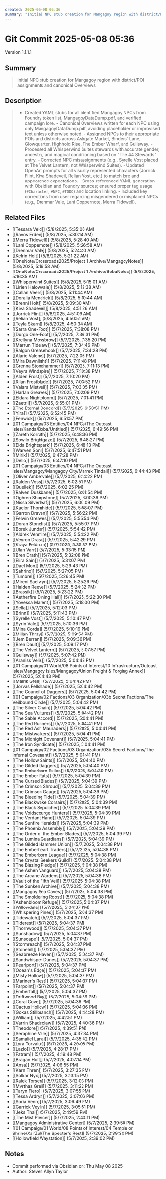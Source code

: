 ```yaml
---
created: 2025-05-08 05:36
summary: "Initial NPC stub creation for Mangagoy region with district/POI assignments and canonical Overviews"
---
```


# Git Commit 2025-05-08 05:36

Version 1.1.1.1

## Summary
> Initial NPC stub creation for Mangagoy region with district/POI assignments and canonical Overviews

## Description
> - Created YAML stubs for all identified Mangagoy NPCs from Foundry token list, MangagoyDataDump.pdf, and verified campaign lore. - Canonical Overviews written for each NPC using only MangagoyDataDump.pdf, avoiding placeholder or improvised text unless otherwise noted. - Assigned NPCs to their appropriate POIs and districts across Ashgate Market, Binders' Lane, Glowquarter, Highhold Rise, The Ember Wharf, and Gullsway. - Processed all Whisperwind Suites stewards with accurate gender, ancestry, and magical conditioning based on "The 44 Stewards" entry. - Corrected NPC misassignments (e.g., Syrelle Vost placed at The Velvet Lantern, not Whisperwind Suites). - Updated OpenArt prompts for all visually represented characters (Jorrick Flint, Kiva Shadeveil, Relian Vost, etc.) to match lore and appearance expectations. - Cross-referenced YAML generation with Obsidian and Foundry sources; ensured proper tag usage (`#Character`, `#NPC`, `#TODO`) and location linking. - Included key corrections from user regarding misgendered or misplaced NPCs (e.g., Drenmar Vale, Lani Coppernote, Merra Tidewell).

## Related Files
- [[Tessara Veld]] (5/8/2025, 5:35:06 AM)
- [[Ravos Erden]] (5/8/2025, 5:30:14 AM)
- [[Merra Tidewell]] (5/8/2025, 5:28:40 AM)
- [[Lani Coppernote]] (5/8/2025, 5:26:58 AM)
- [[Drenmar Vale]] (5/8/2025, 5:24:40 AM)
- [[Kelrin Holt]] (5/8/2025, 5:21:22 AM)
- [[OneNote/Crossroads2025/Project 1 Archive/MangagoyNotes]] (5/8/2025, 5:16:58 AM)
- [[OneNote/Crossroads2025/Project 1 Archive/BobaNotes]] (5/8/2025, 5:16:35 AM)
- [[Whisperwind Suites]] (5/8/2025, 5:15:01 AM)
- [[Lirien Halowvale]] (5/8/2025, 5:12:38 AM)
- [[Callan Veers]] (5/8/2025, 5:11:44 AM)
- [[Doralia Mendrick]] (5/8/2025, 5:10:44 AM)
- [[Brenni Holt]] (5/8/2025, 5:09:30 AM)
- [[Kiva Shadeveil]] (5/8/2025, 4:51:26 AM)
- [[Jorrick Flint]] (5/8/2025, 4:51:09 AM)
- [[Relian Vost]] (5/8/2025, 4:50:51 AM)
- [[Teyla Skarn]] (5/8/2025, 4:50:34 AM)
- [[Sarra One-Foot]] (5/7/2025, 7:38:08 PM)
- [[Durgo One-Foot]] (5/7/2025, 7:36:31 PM)
- [[Krellyna Mossbrow]] (5/7/2025, 7:35:20 PM)
- [[Marrun Tidejaw]] (5/7/2025, 7:34:46 PM)
- [[Ralgon Greasehook]] (5/7/2025, 7:34:28 PM)
- [[Alaric Valene]] (5/7/2025, 7:22:06 PM)
- [[Mira Dawnlight]] (5/7/2025, 7:11:48 PM)
- [[Grenna Stonehammer]] (5/7/2025, 7:11:13 PM)
- [[Veyra Windspire]] (5/7/2025, 7:10:38 PM)
- [[Alden Frost]] (5/7/2025, 7:10:20 PM)
- [[Rilan Frostblade]] (5/7/2025, 7:03:52 PM)
- [[Valara Mistveil]] (5/7/2025, 7:03:05 PM)
- [[Harlan Greaves]] (5/7/2025, 7:02:09 PM)
- [[Eldara Nightbloom]] (5/7/2025, 7:01:41 PM)
- [[Zaetril]] (5/7/2025, 6:55:01 PM)
- [[The Eternal Concord]] (5/7/2025, 6:53:51 PM)
- [[Yira]] (5/7/2025, 6:52:45 PM)
- [[Fenwick]] (5/7/2025, 6:51:57 PM)
- [[01 Campaign/03 Entities/04 NPCs/The Outcast Isles/Kanda/Boba/Untitled]] (5/7/2025, 6:49:56 PM)
- [[Zareth Korrath]] (5/7/2025, 6:48:36 PM)
- [[Sowilo Brightgaze]] (5/7/2025, 6:48:27 PM)
- [[Elda Brightspark]] (5/7/2025, 6:48:13 PM)
- [[Warven Son]] (5/7/2025, 6:47:51 PM)
- [[Mirik]] (5/7/2025, 6:47:28 PM)
- [[Dello]] (5/7/2025, 6:47:10 PM)
- [[01 Campaign/03 Entities/04 NPCs/The Outcast Isles/Mangagoy/Mangagoy City/Marrek Tindall]] (5/7/2025, 6:44:43 PM)
- [[Oliver Ambervale]] (5/7/2025, 6:14:22 PM)
- [[Ralden Voss]] (5/7/2025, 6:02:51 PM)
- [[Quellek]] (5/7/2025, 6:02:25 PM)
- [[Ralven Duskbane]] (5/7/2025, 6:01:54 PM)
- [[Oghren Sharpstone]] (5/7/2025, 6:00:36 PM)
- [[Nissa Silverleaf]] (5/7/2025, 6:00:09 PM)
- [[Kaelor Thornhide]] (5/7/2025, 5:58:07 PM)
- [[Garron Draven]] (5/7/2025, 5:56:22 PM)
- [[Felwin Greaves]] (5/7/2025, 5:55:54 PM)
- [[Doran Stonefist]] (5/7/2025, 5:55:07 PM)
- [[Borek  Jundar]] (5/7/2025, 5:54:42 PM)
- [[Aldrek Venmire]] (5/7/2025, 5:54:22 PM)
- [[Veyron Drask]] (5/7/2025, 5:42:29 PM)
- [[Kraya Feldrum]] (5/7/2025, 5:35:37 PM)
- [[Ulan Varr]] (5/7/2025, 5:33:15 PM)
- [[Bren Drath]] (5/7/2025, 5:32:08 PM)
- [[Elira Sain]] (5/7/2025, 5:31:07 PM)
- [[Dael Mon]] (5/7/2025, 5:29:43 PM)
- [[Sahrinx]] (5/7/2025, 5:27:05 PM)
- [[Tumbrel]] (5/7/2025, 5:26:45 PM)
- [[Mireni Saelwyn]] (5/7/2025, 5:25:26 PM)
- [[Halden Reeve]] (5/7/2025, 5:24:32 PM)
- [[Brassik]] (5/7/2025, 5:23:22 PM)
- [[Aetherfire Dining Hall]] (5/7/2025, 5:22:30 PM)
- [[Yovessa Marent]] (5/7/2025, 5:19:00 PM)
- [[Sella]] (5/7/2025, 5:12:03 PM)
- [[Brinn]] (5/7/2025, 5:11:43 PM)
- [[Syrelle Vost]] (5/7/2025, 5:10:47 PM)
- [[Syrin Vale]] (5/7/2025, 5:10:36 PM)
- [[Mina Corda]] (5/7/2025, 5:10:19 PM)
- [[Millan Thray]] (5/7/2025, 5:09:54 PM)
- [[Jem Berran]] (5/7/2025, 5:09:36 PM)
- [[Bren Dault]] (5/7/2025, 5:09:17 PM)
- [[The Velvet Lantern]] (5/7/2025, 5:07:57 PM)
- [[Gullsway]] (5/7/2025, 5:07:42 PM)
- [[Araniss Velis]] (5/7/2025, 5:04:43 PM)
- [[01 Campaign/01 World/08 Points of Interest/10 Infrastructure/Outcast Isles/Mangagoy Isles/Mangagoy/Union Freight & Forging Annex]] (5/7/2025, 5:04:43 PM)
- [[Malrik Grell]] (5/7/2025, 5:04:42 PM)
- [[Jorvas Fellshade]] (5/7/2025, 5:04:42 PM)
- [[The Council of Daggers]] (5/7/2025, 5:04:42 PM)
- [[01 Campaign/02 Factions/03 Organization/03b Secret Factions/The Veilbound Circle]] (5/7/2025, 5:04:42 PM)
- [[The Silver Chain]] (5/7/2025, 5:04:42 PM)
- [[The Sea Vultures]] (5/7/2025, 5:04:42 PM)
- [[The Sable Accord]] (5/7/2025, 5:04:41 PM)
- [[The Red Runners]] (5/7/2025, 5:04:41 PM)
- [[The Red Ash Mauraders]] (5/7/2025, 5:04:41 PM)
- [[The Mistwalkers]] (5/7/2025, 5:04:41 PM)
- [[The Midnight Covenant]] (5/7/2025, 5:04:41 PM)
- [[The Iron Syndicate]] (5/7/2025, 5:04:41 PM)
- [[01 Campaign/02 Factions/03 Organization/03b Secret Factions/The Infernal Covenant]] (5/7/2025, 5:04:41 PM)
- [[The Hollow Saints]] (5/7/2025, 5:04:40 PM)
- [[The Gilded Daggers]] (5/7/2025, 5:04:40 PM)
- [[The Emberborn Exiles]] (5/7/2025, 5:04:39 PM)
- [[The Ember Rats]] (5/7/2025, 5:04:39 PM)
- [[The Cursed Blades]] (5/7/2025, 5:04:39 PM)
- [[The Crimson Shroud]] (5/7/2025, 5:04:39 PM)
- [[The Crimson Gauge]] (5/7/2025, 5:04:39 PM)
- [[The Bleeding Tide]] (5/7/2025, 5:04:39 PM)
- [[The Blackwake Corsairs]] (5/7/2025, 5:04:39 PM)
- [[The Black Sepulcher]] (5/7/2025, 5:04:39 PM)
- [[The Voidscourge Hunters]] (5/7/2025, 5:04:39 PM)
- [[The Verdant Hand]] (5/7/2025, 5:04:39 PM)
- [[The Sunfire Heralds]] (5/7/2025, 5:04:39 PM)
- [[The Phoenix Assembly]] (5/7/2025, 5:04:39 PM)
- [[The Order of the Ember Blades]] (5/7/2025, 5:04:39 PM)
- [[The Lumina Guardians]] (5/7/2025, 5:04:39 PM)
- [[The Gilded Hammer Union]] (5/7/2025, 5:04:38 PM)
- [[The Emberheart Traders]] (5/7/2025, 5:04:38 PM)
- [[The Emberborn League]] (5/7/2025, 5:04:38 PM)
- [[The Crystal Seekers Guild]] (5/7/2025, 5:04:38 PM)
- [[The Blazing Pledge]] (5/7/2025, 5:04:38 PM)
- [[The Ashen Vanguard]] (5/7/2025, 5:04:38 PM)
- [[The Arcane Wardens]] (5/7/2025, 5:04:38 PM)
- [[Vault of the Fifth Veil]] (5/7/2025, 5:04:38 PM)
- [[The Sunken Archive]] (5/7/2025, 5:04:38 PM)
- [[Mangagoy Sea Caves]] (5/7/2025, 5:04:38 PM)
- [[The Smoldering Roost]] (5/7/2025, 5:04:38 PM)
- [[Ashenbloom Refuge]] (5/7/2025, 5:04:37 PM)
- [[Willowdale]] (5/7/2025, 5:04:37 PM)
- [[Whispering Pines]] (5/7/2025, 5:04:37 PM)
- [[Tidewatch]] (5/7/2025, 5:04:37 PM)
- [[Tiderest]] (5/7/2025, 5:04:37 PM)
- [[Thornwood]] (5/7/2025, 5:04:37 PM)
- [[Sunshadow]] (5/7/2025, 5:04:37 PM)
- [[Sunscape]] (5/7/2025, 5:04:37 PM)
- [[Stormreach]] (5/7/2025, 5:04:37 PM)
- [[Stonehill]] (5/7/2025, 5:04:37 PM)
- [[Seabreeze Haven]] (5/7/2025, 5:04:37 PM)
- [[Sandwhisper Dunes]] (5/7/2025, 5:04:37 PM)
- [[Pearlport]] (5/7/2025, 5:04:37 PM)
- [[Ocean's Edge]] (5/7/2025, 5:04:37 PM)
- [[Misty Hollow]] (5/7/2025, 5:04:37 PM)
- [[Mariner's Rest]] (5/7/2025, 5:04:37 PM)
- [[Farpoint]] (5/7/2025, 5:04:37 PM)
- [[Emberfall]] (5/7/2025, 5:04:37 PM)
- [[Driftwood Bay]] (5/7/2025, 5:04:36 PM)
- [[Coral Cove]] (5/7/2025, 5:04:36 PM)
- [[Cactus Hollow]] (5/7/2025, 5:04:36 PM)
- [[Gokas Stillbranch]] (5/7/2025, 4:44:28 PM)
- [[William]] (5/7/2025, 4:42:51 PM)
- [[Varrin Shadeclaw]] (5/7/2025, 4:40:36 PM)
- [[Theodore]] (5/7/2025, 4:39:51 PM)
- [[Seraphine Vale]] (5/7/2025, 4:37:34 PM)
- [[Samaliel Lanai]] (5/7/2025, 4:35:42 PM)
- [[Lyra Torvalur]] (5/7/2025, 4:29:08 PM)
- [[Lazlo]] (5/7/2025, 4:28:17 PM)
- [[Fatram]] (5/7/2025, 4:19:48 PM)
- [[Bragan Holt]] (5/7/2025, 4:07:14 PM)
- [[Ansa]] (5/7/2025, 4:06:55 PM)
- [[Karn Thren]] (5/7/2025, 3:27:35 PM)
- [[Solkar Nyx]] (5/7/2025, 3:13:15 PM)
- [[Ralek Torsen]] (5/7/2025, 3:12:03 PM)
- [[Myrthas Grell]] (5/7/2025, 3:11:22 PM)
- [[Taryn Fiero]] (5/7/2025, 3:07:55 PM)
- [[Tessa Ardryn]] (5/7/2025, 3:07:06 PM)
- [[Soria Venn]] (5/7/2025, 3:06:49 PM)
- [[Garrick Veylin]] (5/7/2025, 3:05:51 PM)
- [[Jeks Thal]] (5/7/2025, 2:49:59 PM)
- [[The Mist Piercer]] (5/7/2025, 2:40:11 PM)
- [[Mangagoy Administrative Center]] (5/7/2025, 2:39:50 PM)
- [[01 Campaign/01 World/08 Points of Interest/04 Temple or Shrine/Xal'Zul/The Specter's Rest]] (5/7/2025, 2:39:30 PM)
- [[Hollowfield Waystation]] (5/7/2025, 2:39:02 PM)

## Notes
- Commit performed via Obsidian on: Thu May 08 2025
- Author: Steven Allyn Taylor

